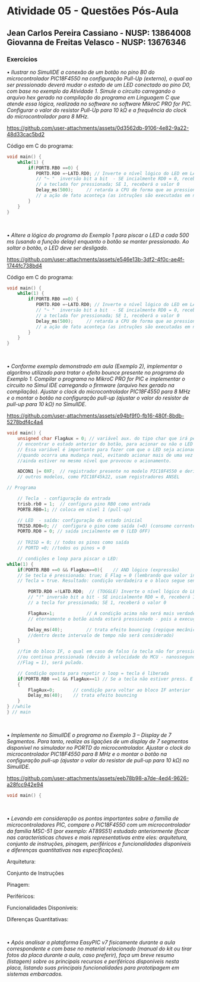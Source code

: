
# Atividade 05 - Questões Pós-Aula

## Jean Carlos Pereira Cassiano - NUSP: 13864008 <br> Giovanna de Freitas Velasco - NUSP: 13676346

### Exercícios

• *Ilustrar no SimulIDE a conexão de um botão no pino B0 do microcontrolador PIC18F4550 na configuração Pull-Up (externo), o qual ao ser pressionado deverá mudar o estado de um LED conectado ao pino D0, com base no exemplo da Atividade 1. Simule o circuito carregando o arquivo hex gerado na compilação do programa em Linguagem C que atende essa lógica, realizada no software no software MikroC PRO for PIC. Configurar o valor do resistor Pull-Up para 10 kΩ e a frequência do clock do microcontrolador para 8 MHz.*

https://github.com/user-attachments/assets/0d3562db-9106-4e82-9a22-48d33cac5bd2

Código em C do programa:
``` c
void main() {
    while(1) {
        if(PORTB.RB0 ==0) {
           PORTD.RD0 =~LATD.RD0; // Inverte o nível lógico do LED em LATD
           // "~ "  inversão bit a bit  - SE incialmente RD0 = 0, receberá 1 quando
           // a teclada for pressionada; SE 1, receberá o valor 0
           Delay_ms(500);     // retarda a CPU de forma que ao pressionar a tecla..
           // a ação de fato aconteça (as intruções são executadas em nanosegundos)
        } 
    }
} 
```

<br>

• *Altere a lógica do programa do Exemplo 1 para piscar o LED a cada 500 ms (usando a função delay) enquanto o botão se manter pressionado. Ao soltar o botão, o LED deve ser desligado.*

https://github.com/user-attachments/assets/e546e13b-3df2-4f0c-ae4f-1744fc738bd4

Código em C do programa:
``` c
void main() {
    while(1) {
        if(PORTB.RB0 ==0) {
           PORTD.RD0 =~LATD.RD0; // Inverte o nível lógico do LED em LATD
           // "~ "  inversão bit a bit  - SE incialmente RD0 = 0, receberá 1 quando
           // a teclada for pressionada; SE 1, receberá o valor 0
           Delay_ms(500);     // retarda a CPU de forma que ao pressionar a tecla..
           // a ação de fato aconteça (as intruções são executadas em nanosegundos)
        } 
    }
} 

```

<br>

• *Conforme exemplo demonstrado em aula (Exemplo 2), implementar o algoritmo utilizado para tratar o efeito bounce presente no programa do Exemplo 1. Compilar o programa no MikroC PRO for PIC e implementar o circuito no Simul IDE carregando o firmware (arquivo hex gerado na compilação). Ajustar o clock do microcontrolador PIC18F4550 para 8 MHz e o montar o botão na configuração pull-up (ajustar o valor do resistor de pull-up para 10 kΩ) no SimulIDE.*

https://github.com/user-attachments/assets/e94bf9f0-fb16-480f-8bdb-5278bdf4c4a4


```c
void main() {
    unsigned char FlagAux = 0; // variável aux. do tipo char que irá permitir
    // encontrar o estado anterior do botão, para acionar ou não o LED (selo).
    // Essa variável é importante para fazer com que o LED seja acionado somente
    //quando ocorra uma mudança real, evitando acionar mais de uma vez se o estado
    //ainda estiver no mesmo nível que provocou o acionamento.

    ADCON1 |= 0XF;  // registrador presente no modelo PIC18F4550 e derivados
    // outros modelos, como PIC18F45k22, usam registradores ANSEL

// Programa

    // Tecla  - configuração da entrada
    trisb.rb0 = 1;  // configura pino RB0 como entrada
    PORTB.RB0=1; // coloca em nível 1 (pull-up)

    // LED  - saída: configuração do estado inicial
    TRISD.RD0=0; //  configura o pino como saída (=0) (consome corrente)
    PORTD.RD0 = 0; // saída incialmente em 0 (LED OFF)
    
    // TRISD = 0; // todos os pinos como saída
    // PORTD =0; //todos os pinos = 0

    // condições e loop para piscar o LED:
while(1) {
    if(PORTB.RB0 ==0 && FlagAux==0){    // AND lógico (expressão)
    // Se tecla é pressionada: true; E Flag = 0 (lembrando que valor inicial já é 0)
    // Tecla = true. Resultado: condição verdadeira e o bloco segue sendo executado

        PORTD.RD0 =!LATD.RD0;  // (TOGGLE) Inverte o nível lógico do LED em LATD
        // "!" inversão bit a bit - SE inicialmente RD0 = 0, receberá 1 quando
        // a tecla for pressionada; SE 1, receberá o valor 0

        FlagAux=1;            // A condição acima não será mais verdadeira - (aqui
        // eternamente o botão ainda estará pressionado - pois a execução é muito rápida)

        Delay_ms(40);         // trata efeito bouncing (repique mecânico do botão,
        //dentro deste intervalo de tempo não será considerado)
    }

    //fim do bloco IF, o qual em caso de falso (a tecla não for pressionada
    //ou continua pressionada (devido à velocidade do MCU - nanossegundos) mas a
    //Flag = 1), será pulado.

    // Condição oposta para repetir o loop = tecla é liberada
    if(PORTB.RB0 ==1 && FlagAux==1) // Se a tecla não estiver press. E flag = 1
    {
        FlagAux=0;       // condição para voltar ao bloco IF anterior
        Delay_ms(40);    // trata efeito bouncing
    }
} //while
} // main
```

<br>

• *Implemente no SimulIDE o programa no Exemplo 3 – Display de 7 Segmentos. Para tanto, realize as ligações de um display de 7 segmentos disponível no simulador no PORTD do microcontrolador. Ajustar o clock do microcontrolador PIC18F4550 para 8 MHz e o montar o botão na configuração pull-up (ajustar o valor do resistor de pull-up para 10 kΩ) no SimulIDE.*

https://github.com/user-attachments/assets/eeb78b98-a7de-4ed4-9626-a28fcc942e94

``` c
void main() {

```
<br>

• *Levando em consideração os pontos importantes sobre a família de microcontroladores PIC, compare o PIC18F4550 com um microcontrolador da família MSC-51 (por exemplo: AT89S51) estudado anteriormente (focar nas características chaves e mais representativas entre eles: arquitetura, conjunto de instruções, pinagem, periféricos e funcionalidades disponíveis e diferenças quantitativas nas especificações).*

Arquitetura:

Conjunto de Instruções

Pinagem:

Periféricos:

Funcionalidades Disponíveis:

Diferenças Quantitativas:

<br>

• *Após analisar a plataforma EasyPIC v7 fisicamente durante a aula correspondente e com base no material relacionado (manual do kit ou tirar fotos da placa durante a aula, caso preferir), faça um breve resumo (listagem) sobre os principais recursos e periféricos disponíveis nesta placa, listando suas principais funcionalidades para prototipagem em sistemas embarcados.*


<br>
